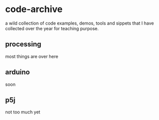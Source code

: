 # code-archive
a wild collection of code examples, demos, tools and sippets that I have collected over the year for teaching purpose.

## processing
most things are over here

## arduino
soon

## p5j
not too much yet
